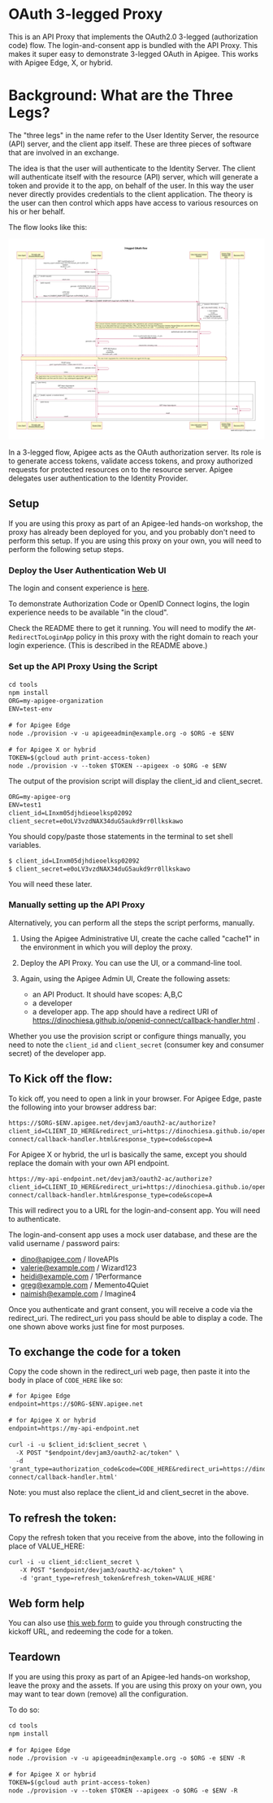 # OAuth 3-legged Proxy

This is an API Proxy that implements the OAuth2.0 3-legged (authorization code) flow.
The login-and-consent app is bundled with the API Proxy.
This makes it super easy to demonstrate 3-legged OAuth in Apigee.
This works with Apigee Edge, X, or hybrid. 

# Background: What are the Three Legs?

The "three legs" in the name refer to the User Identity Server, the resource (API) server, and the client app itself. These are three pieces of software that are involved in an exchange.

The idea is that the user will authenticate to the Identity Server. The client will authenticate itself with the resource (API) server, which will generate a token and provide it to the app, on behalf of the user. In this way the user never directly provides credentials to the client application. The theory is the user can then control which apps have access to various resources on his or her behalf.

The flow looks like this:

![image alt text](./media/screenshot-20170404-124037.png)


In a 3-legged flow, Apigee acts as the OAuth authorization server. Its role
is to generate access tokens, validate access tokens, and proxy authorized
requests for protected resources on to the resource server. Apigee 
delegates user authentication to the Identity Provider.


## Setup

If you are using this proxy as part of an Apigee-led hands-on workshop, the
proxy has already been deployed for you, and you probably don't need to perform
this setup.  If you are using this proxy on your own, you will need to perform
the following setup steps.

### Deploy the User Authentication Web UI

The login and consent experience is [here](./appengine).

To demonstrate Authorization Code or OpenID Connect logins,
the login experience needs to be available "in the cloud".

Check the README there to get it running.
You will need to modify the `AM-RedirectToLoginApp` policy in this proxy with
the right domain to reach your login experience. (This is described in the
README above.)

### Set up the API Proxy Using the Script

```
cd tools
npm install
ORG=my-apigee-organization
ENV=test-env

# for Apigee Edge
node ./provision -v -u apigeeadmin@example.org -o $ORG -e $ENV

# for Apigee X or hybrid
TOKEN=$(gcloud auth print-access-token)
node ./provision -v --token $TOKEN --apigeex -o $ORG -e $ENV
```

The output of the provision script will display the client\_id and
client\_secret.
```
ORG=my-apigee-org
ENV=test1
client_id=LInxm05djhdieoelksp02092
client_secret=e0oLV3vzdNAX34duG5aukd9rr0llkskawo
```

You should copy/paste those statements in the terminal to set
shell variables.
```
$ client_id=LInxm05djhdieoelksp02092
$ client_secret=e0oLV3vzdNAX34duG5aukd9rr0llkskawo
```

You will need these later.


### Manually setting up the API Proxy

Alternatively, you can perform all the steps the script performs, manually.

1. Using the Apigee Administrative UI, create the cache called "cache1" in the environment in which you will deploy the proxy.

2. Deploy the API Proxy. You can use the UI, or a command-line tool.

3. Again, using the Apigee Admin UI, Create the following assets:

   - an API Product. It should have scopes: A,B,C
   - a developer
   - a developer app. The app should have a redirect URI of https://dinochiesa.github.io/openid-connect/callback-handler.html .


Whether you use the provision script or configure things manually,
you need to note the  `client_id` and `client_secret` (consumer key and consumer secret) of the developer app.


## To Kick off the flow:

To kick off, you need to open a link in your browser. For Apigee Edge, paste the following into your browser address bar:

```
https://$ORG-$ENV.apigee.net/devjam3/oauth2-ac/authorize?client_id=CLIENT_ID_HERE&redirect_uri=https://dinochiesa.github.io/openid-connect/callback-handler.html&response_type=code&scope=A
```

For Apigee X or hybrid, the url is basically the same, except you should replace the domain with your own API endpoint.

```
https://my-api-endpoint.net/devjam3/oauth2-ac/authorize?client_id=CLIENT_ID_HERE&redirect_uri=https://dinochiesa.github.io/openid-connect/callback-handler.html&response_type=code&scope=A

```

This will redirect you to a URL for the login-and-consent app.  You will need to authenticate.

The login-and-consent app uses a mock user database, and these are the valid username / password pairs:
* dino@apigee.com / IloveAPIs
* valerie@example.com / Wizard123
* heidi@example.com / 1Performance
* greg@example.com / Memento4Quiet
* naimish@example.com / Imagine4


Once you authenticate and grant consent, you will receive a code via the redirect_uri.
The redirect_uri you pass should be able to display a code. The one shown above works just fine for most purposes.


## To exchange the code for a token

Copy the code shown in the redirect_uri web page, then paste it into the body in place of `CODE_HERE` like so:

```
# for Apigee Edge
endpoint=https://$ORG-$ENV.apigee.net

# for Apigee X or hybrid
endpoint=https://my-api-endpoint.net

curl -i -u $client_id:$client_secret \
  -X POST "$endpoint/devjam3/oauth2-ac/token" \
  -d 'grant_type=authorization_code&code=CODE_HERE&redirect_uri=https://dinochiesa.github.io/openid-connect/callback-handler.html'
```
Note: you must also replace the client_id and client_secret in the above.


## To refresh the token:

Copy the refresh token that you receive from the above, into the following in place of VALUE_HERE:

```
curl -i -u client_id:client_secret \
   -X POST "$endpoint/devjam3/oauth2-ac/token" \
   -d 'grant_type=refresh_token&refresh_token=VALUE_HERE'

```

## Web form help

You can also use [this web form](https://dinochiesa.github.io/openid-connect/link-builder2.html) to guide you through constructing the kickoff URL, and redeeming the code for a token.



## Teardown

If you are using this proxy as part of an Apigee-led hands-on workshop, leave the proxy and the assets.
If you are using this proxy on your own, you may want to tear down (remove) all the configuration.

To do so:

```
cd tools
npm install

# for Apigee Edge
node ./provision -v -u apigeeadmin@example.org -o $ORG -e $ENV -R

# for Apigee X or hybrid
TOKEN=$(gcloud auth print-access-token)
node ./provision -v --token $TOKEN --apigeex -o $ORG -e $ENV -R
```
